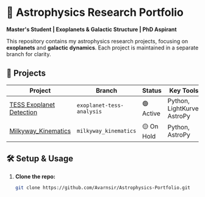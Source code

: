 # 🌌 Astrophysics Research Portfolio  
**Master's Student | Exoplanets & Galactic Structure | PhD Aspirant**  

This repository contains my astrophysics research projects, focusing on **exoplanets** and **galactic dynamics**. Each project is maintained in a separate branch for clarity.  

## 🚀 Projects  
| Project | Branch | Status | Key Tools |  
|---------|--------|--------|-----------|  
| [TESS Exoplanet Detection](https://github.com/Avarnsir/Detecting_exoplanet) | `exoplanet-tess-analysis` | 🟢 Active | Python, LightKurve, AstroPy |  
| [Milkyway_Kinematics](https://github.com/Avarnsir/milkyway_kinematics) | `milkyway_kinematics` | 🟡 On Hold | Python, AstroPy |  


## 🛠️ Setup & Usage  
1. **Clone the repo:**  
   ```bash  
   git clone https://github.com/Avarnsir/Astrophysics-Portfolio.git  
